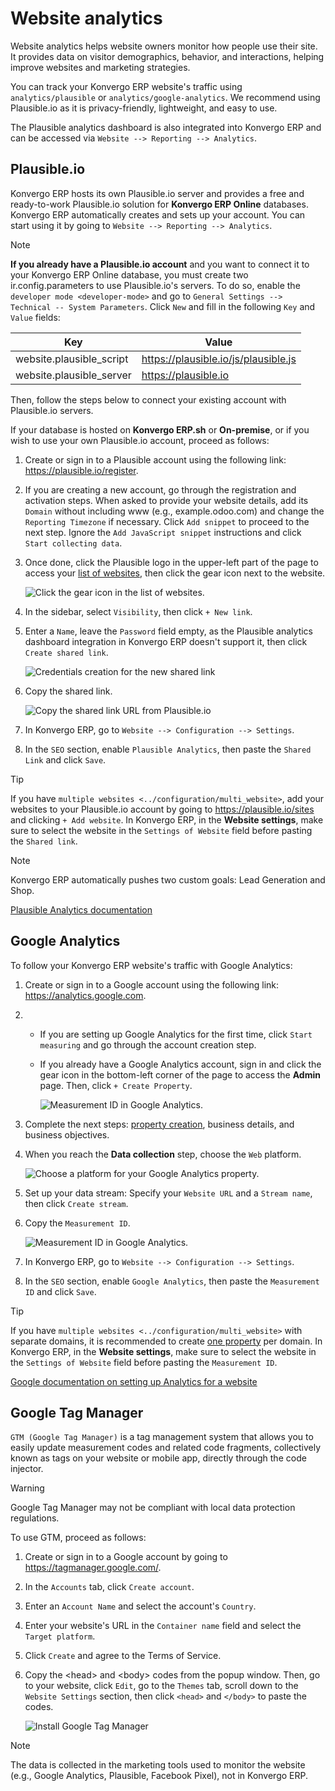 # Website analytics

Website analytics helps website owners monitor how people use their
site. It provides data on visitor demographics, behavior, and
interactions, helping improve websites and marketing strategies.

You can track your Konvergo ERP website's traffic using `analytics/plausible` or
`analytics/google-analytics`. We recommend using Plausible.io as it is
privacy-friendly, lightweight, and easy to use.

The Plausible analytics dashboard is also integrated into Konvergo ERP and can
be accessed via `Website --> Reporting --> Analytics`.

## Plausible.io

Konvergo ERP hosts its own Plausible.io server and provides a free and
ready-to-work Plausible.io solution for **Konvergo ERP Online** databases. Konvergo ERP
automatically creates and sets up your account. You can start using it
by going to `Website --> Reporting --> Analytics`.

> [!NOTE]
> **If you already have a Plausible.io account** and you want to connect
> it to your Konvergo ERP Online database, you must create two
> <span class="title-ref">ir.config.parameters</span> to use
> Plausible.io's servers. To do so, enable the
> `developer mode <developer-mode>` and go to `General Settings -->
> Technical -- System Parameters`. Click `New` and fill in the following
> `Key` and `Value` fields:
>
> | Key                                                     | Value                                                               |
> |---------------------------------------------------------|---------------------------------------------------------------------|
> | <span class="title-ref">website.plausible_script</span> | <span class="title-ref">https://plausible.io/js/plausible.js</span> |
> | <span class="title-ref">website.plausible_server</span> | <span class="title-ref">https://plausible.io</span>                 |
>
> Then, follow the steps below to connect your existing account with
> Plausible.io servers.

If your database is hosted on **Konvergo ERP.sh** or **On-premise**, or if you
wish to use your own Plausible.io account, proceed as follows:

1.  Create or sign in to a Plausible account using the following link:
    <https://plausible.io/register>.

2.  If you are creating a new account, go through the registration and
    activation steps. When asked to provide your website details, add
    its `Domain` without including <span class="title-ref">www</span>
    (e.g., <span class="title-ref">example.odoo.com</span>) and change
    the `Reporting Timezone` if necessary. Click `Add snippet` to
    proceed to the next step. Ignore the `Add JavaScript snippet`
    instructions and click `Start collecting data`.

3.  Once done, click the Plausible logo in the upper-left part of the
    page to access your [list of websites](https://plausible.io/sites),
    then click the gear icon next to the website.

    ![Click the gear icon in the list of websites.](analytics/plausible-gear-icon.png)

4.  In the sidebar, select `Visibility`, then click `+ New link`.

5.  Enter a `Name`, leave the `Password` field empty, as the Plausible
    analytics dashboard integration in Konvergo ERP doesn't support it, then
    click `Create shared link`.

    ![Credentials creation for the new shared link](analytics/plausible-create-sharedlink.png)

6.  Copy the shared link.

    ![Copy the shared link URL from Plausible.io](analytics/plausible-copy-sharedlink.png)

7.  In Konvergo ERP, go to `Website --> Configuration --> Settings`.

8.  In the `SEO` section, enable `Plausible Analytics`, then paste the
    `Shared Link` and click `Save`.

> [!TIP]
> If you have `multiple websites <../configuration/multi_website>`, add
> your websites to your Plausible.io account by going to
> <https://plausible.io/sites> and clicking `+ Add
> website`. In Konvergo ERP, in the **Website settings**, make sure to select
> the website in the `Settings of Website` field before pasting the
> `Shared link`.

> [!NOTE]
> Konvergo ERP automatically pushes two custom goals:
> <span class="title-ref">Lead Generation</span> and
> <span class="title-ref">Shop</span>.

<div class="seealso">

[Plausible Analytics documentation](https://plausible.io/docs)

</div>

## Google Analytics

To follow your Konvergo ERP website's traffic with Google Analytics:

1.  Create or sign in to a Google account using the following link:
    <https://analytics.google.com>.

2.  - If you are setting up Google Analytics for the first time, click
      `Start measuring` and go through the account creation step.

    - If you already have a Google Analytics account, sign in and click
      the gear icon in the bottom-left corner of the page to access the
      **Admin** page. Then, click `+ Create
      Property`.

      ![Measurement ID in Google Analytics.](analytics/GA-add-property.png)

3.  Complete the next steps: [property
    creation](https://support.google.com/analytics/answer/9304153?hl=en/&visit_id=638278591144564289-3612494643&rd=2#property),
    business details, and business objectives.

4.  When you reach the **Data collection** step, choose the `Web`
    platform.

    ![Choose a platform for your Google Analytics property.](analytics/GA-platform.png)

5.  Set up your data stream: Specify your `Website URL` and a
    `Stream name`, then click `Create stream`.

6.  Copy the `Measurement ID`.

    ![Measurement ID in Google Analytics.](analytics/GA-measurement-id.png)

7.  In Konvergo ERP, go to `Website --> Configuration --> Settings`.

8.  In the `SEO` section, enable `Google Analytics`, then paste the
    `Measurement ID` and click `Save`.

> [!TIP]
> If you have `multiple websites <../configuration/multi_website>` with
> separate domains, it is recommended to create [one
> property](https://support.google.com/analytics/answer/9304153?hl=en/&visit_id=638278591144564289-3612494643&rd=2#property)
> per domain. In Konvergo ERP, in the **Website settings**, make sure to select
> the website in the `Settings of Website` field before pasting the
> `Measurement ID`.

<div class="seealso">

[Google documentation on setting up Analytics for a
website](https://support.google.com/analytics/answer/1008015?hl=en/)

</div>

## Google Tag Manager

`GTM (Google Tag Manager)` is a tag management system that allows you to
easily update measurement codes and related code fragments, collectively
known as tags on your website or mobile app, directly through the code
injector.

> [!WARNING]
> Google Tag Manager may not be compliant with local data protection
> regulations.

To use GTM, proceed as follows:

1.  Create or sign in to a Google account by going to
    <https://tagmanager.google.com/>.

2.  In the `Accounts` tab, click `Create account`.

3.  Enter an `Account Name` and select the account's `Country`.

4.  Enter your website's URL in the `Container name` field and select
    the `Target
    platform`.

5.  Click `Create` and agree to the Terms of Service.

6.  Copy the <span class="title-ref">\<head\></span> and
    <span class="title-ref">\<body\></span> codes from the popup window.
    Then, go to your website, click `Edit`, go to the `Themes` tab,
    scroll down to the `Website Settings` section, then click `<head>`
    and `</body>` to paste the codes.

    ![Install Google Tag Manager](analytics/gtm-codes.png)

> [!NOTE]
> The data is collected in the marketing tools used to monitor the
> website (e.g., Google Analytics, Plausible, Facebook Pixel), not in
> Konvergo ERP.
